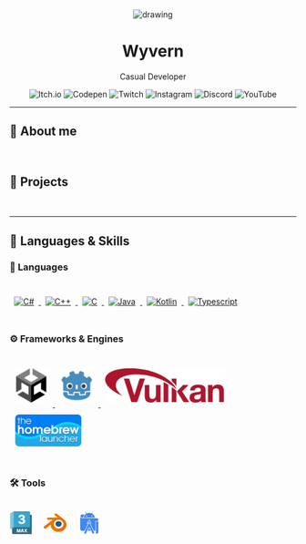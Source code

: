 
<!-- Will be Replaced in the Future with a Banner -->
<div align="center">
    <img src="assets/elfilin_artwork.png" alt="drawing" width="200" height="200" align="center"/>
</div>

<h1 align="center">Wyvern</h1>
<p align="center">Casual Developer</p>

<p align="center">
    <img alt="Itch.io" src="https://img.shields.io/badge/ItchIO-Wyvern?style=for-the-badge&logo=itch.io&logoColor=fa5c5c&labelColor=white&color=fa5c5c&link=https%3A%2F%2Fdragongod65.itch.io">
    <img alt="Codepen" src="https://img.shields.io/badge/Codepen-Wyvern?style=for-the-badge&logo=codepen&logoColor=black&labelColor=white&color=black&link=%22https%3A%2F%2Fcodepen.io%2FDragonGod65">
    <img alt="Twitch" src="https://img.shields.io/badge/Twitch-Wyvern?style=for-the-badge&logo=twitch&logoColor=a970ff&labelColor=white&color=a970ff&link=https%3A%2F%2Fwww.twitch.tv%2Fdragongod6556">
    <img alt="Instagram" src="https://img.shields.io/badge/Instagram-Wyvern?style=for-the-badge&logo=instagram&logoColor=ff00c7&labelColor=white&color=ff00c7&link=https%3A%2F%2Fwww.instagram.com%2Fdev.dragongod65">
    <img alt="Discord" src="https://img.shields.io/badge/Discord-Wyvern?style=for-the-badge&logo=discord&logoColor=5662f6&labelColor=white&color=5662f6&link=https%3A%2F%2Fwww.youtube.com%2Fwatch%3Fv%3DdQw4w9WgXcQ">
    <img alt="YouTube" src="https://img.shields.io/badge/YouTube-Wyvern?style=for-the-badge&logo=youtube&logoColor=ff0808&labelColor=white&color=ff0808&link=https%3A%2F%2Fwww.youtube.com%2F%40DragonGod65">
</p>

<hr>

## 👋 About me
<p align="left">
  <!--✨ Creating bugs since ...<br>
  📚 I'm currently learning ...<br>
  🎯 Goals: ...<br>
  🎲 Fun fact: ...-->
</p>
<br>

<!-- Relevant Projects & Works-->
## 💼 Projects

<br>

<hr>
<!-- Tools etc -->
<h2>📓 Languages & Skills</h2>
<h3 style="margin-bottom: 34px">📜 Languages</h3>
<div align="left">
    <a href="https://kotlinlang.org/" target="_blank" rel="noreferrer">
        <img src="https://raw.githubusercontent.com/danielcranney/readme-generator/main/public/icons/skills/csharp-colored.svg" width="60" height="60" alt="C#" style="margin: 8px" />
    </a>
    <a href="https://cplusplus.com/" target="_blank" rel="noreferrer">
        <img src="https://raw.githubusercontent.com/danielcranney/readme-generator/main/public/icons/skills/cplusplus-colored.svg" width="60" height="60" alt="C++" style="margin: 8px" />
    </a>
    <a href="https://kotlinlang.org/" target="_blank" rel="noreferrer">
        <img src="https://raw.githubusercontent.com/danielcranney/readme-generator/main/public/icons/skills/c-colored.svg" width="60" height="60" alt="C" style="margin: 8px" />
    </a>
    <a href="https://kotlinlang.org/" target="_blank" rel="noreferrer">
        <img src="https://raw.githubusercontent.com/danielcranney/readme-generator/main/public/icons/skills/java-colored.svg" width="60" height="60" alt="Java" style="margin: 8px" />
    </a>
    <a href="https://kotlinlang.org/" target="_blank" rel="noreferrer">
        <img src="https://raw.githubusercontent.com/danielcranney/readme-generator/main/public/icons/skills/kotlin-colored.svg" width="60" height="60" alt="Kotlin" style="margin: 8px" />
    </a>
    <a href="https://kotlinlang.org/" target="_blank" rel="noreferrer">
        <img src="https://raw.githubusercontent.com/danielcranney/readme-generator/main/public/icons/skills/typescript-colored.svg" width="60" height="60" alt="Typescript" style="margin: 8px" />
    </a>
</div>
<br>

<h3 style="margin-bottom: 34px"> ⚙️ Frameworks & Engines </h3>
<div align="left">
    <a href="https://kotlinlang.org/" target="_blank" rel="noreferrer">
        <img src="assets/devicons/frames/unity-original.svg" width="60" height="60" alt="Kotlin" style="margin: 8px" />
    </a>
    <a href="https://kotlinlang.org/" target="_blank" rel="noreferrer">
        <img src="assets/devicons/frames/godot-original.svg" width="60" height="60" alt="Kotlin" style="margin: 8px" />
    </a>
    <a href="https://kotlinlang.org/" target="_blank" rel="noreferrer">
        <img src="assets/devicons/frames/vulkan.svg" width="auto" height="60" alt="Vulkan" style="margin: 8px" />
    </a>
    <a href="https://kotlinlang.org/" target="_blank" rel="noreferrer">
        <img src="assets/devicons/frames/hblauncher-loader-banner.png" width="auto" height="60" alt="Homebrew Launcher" style="margin: 8px" />
    </a>
</div>
<br>

<h3 style="margin-bottom: 34px">🛠️ Tools</h3>
<div align="left">
    <img src="assets/devicons/tools/threedsmax-original.svg" height="40" alt="3ds Max Logo"/>
    <img width="12" />
    <img src="assets/devicons/tools/blender-original.svg" height="40" alt="Blender Logo"/>
    <img width="12" />
    <img src="assets/devicons/tools/androidstudio-plain.svg" height="40" alt="Android Studio Logo"/>
</div>

